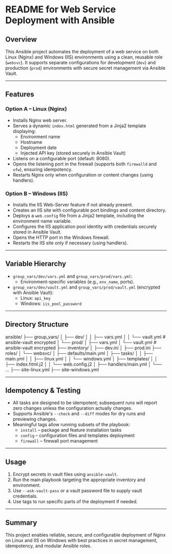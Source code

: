 # README for Web Service Deployment with Ansible

## Overview

This Ansible project automates the deployment of a web service on both Linux (Nginx) and Windows (IIS) environments using a clean, reusable role (`websvc`). It supports separate configurations for development (`dev`) and production (`prod`) environments with secure secret management via Ansible Vault.

---

## Features

### Option A – Linux (Nginx)
- Installs Nginx web server.
- Serves a dynamic `index.html` generated from a Jinja2 template displaying:
  - Environment name
  - Hostname
  - Deployment date
  - Injected API key (stored securely in Ansible Vault)
- Listens on a configurable port (default: 8080).
- Opens the listening port in the firewall (supports both `firewalld` and `ufw`), ensuring idempotency.
- Restarts Nginx only when configuration or content changes (using handlers).
  
### Option B – Windows (IIS)
- Installs the IIS Web-Server feature if not already present.
- Creates an IIS site with configurable port bindings and content directory.
- Deploys a `web.config` file from a Jinja2 template, including the environment name variable.
- Configures the IIS application pool identity with credentials securely stored in Ansible Vault.
- Opens the HTTP port in the Windows firewall.
- Restarts the IIS site only if necessary (using handlers).

---

## Variable Hierarchy

- `group_vars/dev/vars.yml` and `group_vars/prod/vars.yml`:
  - Environment-specific variables (e.g., `env_name`, ports).
- `group_vars/dev/vault.yml` and `group_vars/prod/vault.yml` (encrypted with Ansible Vault):
  - Linux: `api_key`
  - Windows: `iis_pool_password`

---

## Directory Structure

ansible/
├── group_vars/
│   ├── dev/
│   │   ├── vars.yml
│   │   └── vault.yml  # ansible-vault encrypted
│   └── prod/
│       ├── vars.yml
│       └── vault.yml  # ansible-vault encrypted
├── inventory/
│   ├── dev.ini
│   ├── prod.ini
├── roles/
│   └── websvc/
│       ├── defaults/main.yml
│       ├── tasks/
│       │   ├── main.yml
│       │   ├── linux.yml
│       │   └── windows.yml
│       ├── templates/
│       │   ├── index.html.j2
│       │   └── web.config.j2
│       ├── handlers/main.yml
│       └── ...
├── site-linux.yml
├── site-windows.yml

---

## Idempotency & Testing

- All tasks are designed to be idempotent; subsequent runs will report zero changes unless the configuration actually changes.
- Supports Ansible's `--check` and `--diff` modes for dry runs and previewing changes.
- Meaningful tags allow running subsets of the playbook:
  - `install` – package and feature installation tasks
  - `config` – configuration files and templates deployment
  - `firewall` – firewall port management

---

## Usage

1. Encrypt secrets in vault files using `ansible-vault`.
2. Run the main playbook targeting the appropriate inventory and environment.
3. Use `--ask-vault-pass` or a vault password file to supply vault credentials.
4. Use tags to run specific parts of the deployment if needed.

---

## Summary

This project enables reliable, secure, and configurable deployment of Nginx on Linux and IIS on Windows with best practices in secret management, idempotency, and modular Ansible roles.
